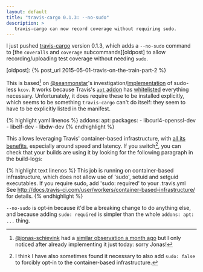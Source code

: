 ```yaml
---
layout: default
title: "travis-cargo 0.1.3: --no-sudo"
description: >
   travis-cargo can now record coverage without requiring sudo.
---
```


I just pushed [travis-cargo](https://github.com/huonw/travis-cargo)
version 0.1.3, which adds a `--no-sudo` command to
[the `coveralls` and `coverage` subcommands][oldpost] to allow
recording/uploading test coverage without needing `sudo`.

[oldpost]: {% post_url 2015-05-01-travis-on-the-train-part-2 %}

This is based[^others] on [@seanmonstar](https://github.com/seanmonstar)'s
investigation/[implementation](https://github.com/seanmonstar/httparse/blob/48da357b84397cc512265c8f6a99c89a7f513351/.travis.yml)
of sudo-less `kcov`. It works because Travis's
[`apt` addon](http://docs.travis-ci.com/user/apt/) has
[whitelisted](https://github.com/travis-ci/apt-package-whitelist)
everything necessary. Unfortunately, it does require these to be
installed explicitly, which seems to be something `travis-cargo` can't
do itself: they seem to have to be explicitly listed in the manifest.

[^others]: [@jonas-schievink](https://github.com/jonas-schievink) had
           a
           [similar observation a month ago](https://github.com/huonw/travis-cargo/issues/7)
           but I only noticed after already implementing it just today:
           sorry Jonas!

{% highlight yaml linenos %}
addons:
  apt:
    packages:
      - libcurl4-openssl-dev
      - libelf-dev
      - libdw-dev
{% endhighlight %}

This allows leveraging Travis' container-based infrastructure, with
[all its benefits](http://blog.travis-ci.com/2014-12-17-faster-builds-with-container-based-infrastructure/),
especially around speed and latency. If you switch[^false], you can check that
your builds are using it by looking for the following paragraph in the
build-logs:

{% highlight text linenos %}
This job is running on container-based infrastructure, which does not allow use of 'sudo', setuid and setguid executables.
If you require sudo, add 'sudo: required' to your .travis.yml
See http://docs.travis-ci.com/user/workers/container-based-infrastructure/ for details.
{% endhighlight %}

`--no-sudo` is opt-in because it'd be a breaking change to do anything
else, and because adding `sudo: required` is simpler than the whole
`addons: apt: ...` thing.

[^false]: I think I have also sometimes found it necessary to also add
          `sudo: false` to forcibly opt-in to the container-based
          infrastructure.
